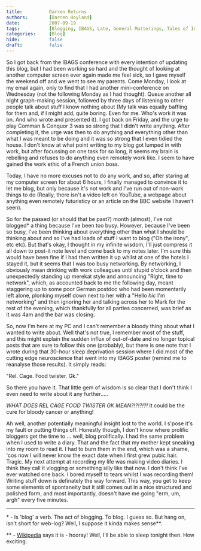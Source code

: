 ```yaml
---
title:          Darren Returns
authors:        [Darren Hoyland]
date:           2007-09-19
tags:           [Blogging, IBAGS, Late, General Mutterings, Tales of Ineptitude, Blog, Personal]
categories:     [Blog]
hide:           false
draft:          false
---
```



So I got back from the IBAGS conference with every intention of updating this blog, but I had been working so hard and the thought of looking at another computer screen ever again made me feel sick, so I gave myself the weekend off and we went to see my parents. Come Monday, I look at my email again, only to find that I had another mini-conference on Wednesday (not the following Monday as I had thought). Queue another all night graph-making session, followed by three days of listening to other people talk about stuff I know nothing about (My talk was equally baffling for them and, if I might add, quite boring. Even for me. Who's work it was on. And who wrote and presented it). I got back on Friday, and the urge to play Comman & Conquor 3 was so strong that I didn't write anything. After completing it, the urge was then to do anything and everything other than what I was meant to be doing and it was so strong that I even tidied the house. I don't know at what point writing to my blog got lumped in with work, but after focussing on one task for so long, it seems my brain is rebelling and refuses to do anything even remotely work like. I seem to have gained the work ethic of a French union boss.

Today, I have no more excuses not to do any work, and so, after staring at my computer screen for about 6 hours, I finally managed to convince it to let me blog, but only because it's not work and I've run out of non-work things to do (Really, there isn't a video left on YouTube, a webpage about anything even remotely futuristicy or an article on the BBC website I haven't seen).

So for the passed (or should that be past?) month (almost), I've not blogged\* a thing because I've been too busy. However, because I've been so busy, I've been thinking about everything other than what I should be thinking about and so I've had loads of stuff I want to blog ("Oh the irony", etc etc). But that's okay, I thought in my infinite wisdom, I'll just compress it all down to post-it note level and come back to my notes later.  I'm sure this would have been fine if I had then written it up whilst at one of the hotels I stayed it, but it seems that I was too busy networking. By networking, I obviously mean drinking with work colleagues until stupid o'clock and then unexpectedly standing up merekat style and announcing "Right, time to network", which, as accounted back to me the following day, meant staggering up to some poor German postdoc who had been momentarily left alone, plonking myself down next to her with a "Hello *hic* I'm networking" and then ignoring her and talking across her to Mark for the rest of the evening, which thankfully for all parties concerned, was brief as it was 4am and the bar was closing.

So, now I'm here at my PC and I can't remember a bloody thing about what I wanted to write about. Well that's not true, I remember most of the stuff, and this might explain the sudden influx of out-of-date and no longer topical posts that are sure to follow this one (probably), but there is one note that I wrote during that 30-hour sleep deprivation session where I did most of the cutting edge neuroscience that went into my IBAGS poster (remind me to reanalyse those results). It simply reads:

"Rel. Cage. Food twister. Gk."

So there you have it. That little gem of wisdom is so clear that I don't think I even need to write about it any further.....

*WHAT DOES REL CAGE FOOD TWISTER GK MEAN?!?!?!?!* It could be the cure for bloody cancer or anything!

Ah well, another potentially meaningful insight lost to the world. I s'pose it's my fault or putting things off. Honestly though, I don't know where prolific bloggers get the time to ... well, blog prolifically. I had the same problem when I used to write a diary. That and the fact that my mother kept sneaking into my room to read it. I had to burn them in the end, which was a shame, 'cos now I will never know the exact date when I first grew pubic hair. Tragic. My next attempt at recording my life was making video diaries. I think they call it vlogging or something silly like that now. I don't think I've ever watched one back. I bored myself to tears whilst I was recording them! Writing stuff down is definately the way forward. This way, you get to keep some elements of spontaneity but it still comes out in a nice structured and polished form, and most importantly, doesn't have me going "erm, um, argh" every five minutes.

---

\* - Is 'blog' a verb. The act of blogging. To blog. I guess so. But hang on, isn't short for web-log? Well, I suppose it kinda makes sense**.

\** - <a href="http://en.wikipedia.org/wiki/Blog">Wikipedia</a> says it is - hooray! Well, I'll be able to sleep tonight then. How exciting.


